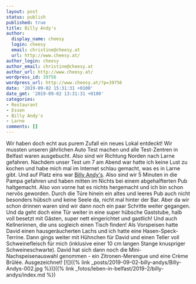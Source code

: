 ```yaml
---
layout: post
status: publish
published: true
title: Billy Andy's
author:
  display_name: cheesy
  login: cheesy
  email: christine@cheesy.at
  url: http://www.cheesy.at/
author_login: cheesy
author_email: christine@cheesy.at
author_url: http://www.cheesy.at/
wordpress_id: 39756
wordpress_url: http://www.cheesy.at/?p=39756
date: '2019-09-02 15:31:31 +0100'
date_gmt: '2019-09-02 13:31:31 +0100'
categories:
- Restaurant
- Essen
- Billy Andy's
- Larne
comments: []
---
```

Wir haben doch echt aus purem Zufall ein neues Lokal entdeckt! Wir mussten unseren jährlichen Auto Test machen und alle Test-Zentren in Belfast waren ausgebucht. Also sind wir Richtung Norden nach Larne gefahren. Nachdem unser Test um 7 am Abend war hatte ich keine Lust zu kochen und habe mich mal im Internet schlau gemacht, was es in Larne gibt. Und auf Platz eins war [Billy Andy's](http://www.billyandys.com/).
Also sind wir 5 Minuten in die Pampa gefahren und haben mitten im Nichts bei einem abgehalfterten Pub haltgemacht. Also von vorne hat es nichts hergemacht und ich bin schon nervös geworden. Durch die Türe hinein ein altes und leeres Pub auch nicht besonders hübsch und keine Seele da, nicht mal hinter der Bar. Aber da wir schon drinnen waren sind wir dann noch ein paar Schritte weiter gegangen.
Und da geht doch eine Tür weiter in eine super hübsche Gaststube, halb voll besetzt mit Gästen, super nett eingerichtet und gastlich! Und auch Kellnerinnen, die uns sogleich einen Tisch finden!
Als Vorspeisen hatte David einen hausgeräucherten Lachs und ich hatte eine Hasen-Speck-Terrine. Dann gings weiter mit Hühnchen für David und einen Teller voll Schweinefleisch für mich (inklusive einer 10 cm langen Stange knuspriger Schweineschwarte).
David hat sich dann noch die Mini-Nachspeisenauswahl genommen - ein Zitronen-Merengue und eine Crème Brûlée.
Ausgezeichnet!
[![]({% link _posts/2019-09-02-billy-andys/Billy-Andys-002.jpg %})]({% link _fotos/leben-in-belfast/2019-2/billy-andys/index.md %})
